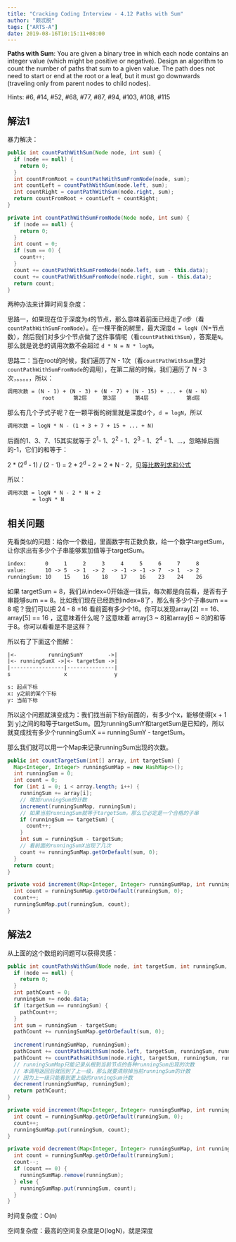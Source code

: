 ```yaml
---
title: "Cracking Coding Interview - 4.12 Paths with Sum"
author: "颇忒脱"
tags: ["ARTS-A"]
date: 2019-08-16T10:15:11+08:00
---
```


<!--more-->

**Paths with Sum**: You are given a binary tree in which each node contains an integer value (which might be positive or negative). Design an algorithm to count the number of paths that sum to a given value. The path does not need to start or end at the root or a leaf, but it must go downwards (traveling only from parent nodes to child nodes).

Hints: #6, #14, #52, #68, #77, #87, #94, #103, #108, #115

## 解法1

暴力解决：

```java
public int countPathWithSum(Node node, int sum) {
  if (node == null) {
    return 0;
  }
  int countFromRoot = countPathWithSumFromNode(node, sum);
  int countLeft = countPathWithSum(node.left, sum);
  int countRight = countPathWithSum(node.right, sum);
  return countFromRoot + countLeft + countRight;
}

private int countPathWithSumFromNode(Node node, int sum) {
  if (node == null) {
    return 0;
  }
  int count = 0;
  if (sum == 0) {
    count++;
  }
  count += countPathWithSumFromNode(node.left, sum - this.data);
  count += countPathWithSumFromNode(node.right, sum - this.data);
  return count;
}
```

两种办法来计算时间复杂度：

思路一，如果现在位于深度为`d`的节点，那么意味着前面已经走了`d`步（看`countPathWithSumFromNode`）。在一棵平衡的树里，最大深度`d = logN`（N=节点数），然后我们对多少个节点做了这件事情呢（看`countPathWithSum`），答案是`N`。那么就是说总的调用次数不会超过 `d * N = N * logN`。

思路二：当在root的时候，我们遍历了N - 1次（看`countPathWithSum`里对`countPathWithSumFromNode`的调用），在第二层的时候，我们遍历了 N - 3 次，。。。。，所以：

```txt
调用次数 = (N - 1) + (N - 3) + (N - 7) + (N - 15) + ... + (N - N)
           root      第2层     第3层      第4层            第d层
```

那么有几个子式子呢？在一颗平衡的树里就是深度d个，`d = logN`，所以

```txt
调用次数 = logN * N - (1 + 3 + 7 + 15 + ... + N)
```

后面的1、3、7、15其实就等于 2<sup>1</sup>- 1、2<sup>2</sup> - 1、2<sup>3</sup> - 1、2<sup>4</sup> - 1、...，忽略掉后面的-1，它们的和等于：

2 * (2<sup>d</sup> - 1) / (2 - 1) = 2 * 2<sup>d</sup> - 2 = 2 * N - 2，见[等比数列求和公式](https://baike.baidu.com/item/等比数列求和公式)

所以：

```txt
调用次数 = logN * N - 2 * N + 2
        = logN * N
```

## 相关问题

先看类似的问题：给你一个数组，里面数字有正数负数，给一个数字targetSum，让你求出有多少个子串能够累加值等于targetSum。

```txt
index:      0     1     2     3     4     5     6     7     8
value:      10 -> 5  -> 1  -> 2  -> -1 -> -1 -> 7  -> 1  -> 2
runningSum: 10    15    16    18    17    16    23    24    26
```

如果 targetSum = 8，我们从index=0开始逐一往后，每次都是向前看，是否有子串能够sum == 8。比如我们现在已经跑到index=8了，那么有多少个子串sum == 8 呢？我们可以把 24 - 8 =16 看前面有多少个16。你可以发现array[2] == 16、array[5] == 16 ，这意味着什么呢？这意味着 array[3 ~ 8]和array[6 ~ 8]的和等于8。你可以看看是不是这样？

所以有了下面这个图解：

```txt
|<-          runningSumY        ->|
|<- runningSumX ->|<- targetSum ->|
|-----------------|---------------|
s                 x               y

s: 起点下标
x: y之前的某个下标
y: 当前下标
```

所以这个问题就演变成为：我们找当前下标y前面的，有多少个x，能够使得[x + 1 到 y]之间的和等于targetSum。因为runningSumY和targetSum是已知的，所以就变成找有多少个runningSumX == runningSumY - targetSum。

那么我们就可以用一个Map来记录runningSum出现的次数。

```java
public int countTargetSum(int[] array, int targetSum) {
  Map<Integer, Integer> runningSumMap = new HashMap<>();
  int runningSum = 0;
  int count = 0;
  for (int i = 0; i < array.length; i++) {
    runningSum += array[i];
    // 增加runningSum的计数
    increment(runningSumMap, runningSum);
    // 如果当前runningSum就等于targetSum，那么它必定是一个合格的子串
    if (runningSum == targetSum) {
      count++;
    }
    int sum = runningSum - targetSum;
    // 看前面的runningSumX出现了几次
    count += runningSumMap.getOrDefault(sum, 0);
  }
  return count;
}

private void increment(Map<Integer, Integer> runningSumMap, int runningSum) {
  int count = runningSumMap.getOrDefault(runningSum, 0);
  count++;
  runningSumMap.put(runningSum, count);
}
```

## 解法2

从上面的这个数组的问题可以获得灵感：

```java
public int countPathsWithSum(Node node, int targetSum, int runningSum, Map<Integer, Integer> runningSumMap) {
  if (node == null) {
    return 0;
  }
  int pathCount = 0;
  runningSum += node.data;
  if (targetSum == runningSum) {
    pathCount++;
  }
  int sum = runningSum - targetSum;
  pathCount += runningSumMap.getOrDefault(sum, 0);
  
  increment(runningSumMap, runningSum);
  pathCount += countPathsWithSum(node.left, targetSum, runningSum, runningSumMap);
  pathCount += countPathsWithSum(node.right, targetSum, runningSum, runningSumMap);
  // runningSumMap只能记录从根到当前节点的各种runningSum出现的次数
  // 本调用返回后就回到了上一级，那么就要清除掉当前runningSum的计数
  // 因为上一级只能看到更上级的runningSum计数
  decrement(runningSumMap, runningSum);
  return pathCount;
}

private void increment(Map<Integer, Integer> runningSumMap, int runningSum) {
  int count = runningSumMap.getOrDefault(runningSum, 0);
  count++;
  runningSumMap.put(runningSum, count);
}

private void decrement(Map<Integer, Integer> runningSumMap, int runningSum) {
  int count = runningSumMap.getOrDefault(runningSum);
  count--;
  if (count == 0) {
    runningSumMap.remove(runningSum);    
  } else {
    runningSumMap.put(runningSum, count);    
  }
}
```

时间复杂度：O(n)

空间复杂度：最高的空间复杂度是O(logN)，就是深度